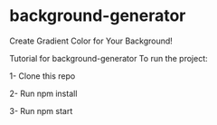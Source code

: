 # background-generator

Create Gradient Color for Your Background!

Tutorial for background-generator To run the project:

1- Clone this repo

2- Run npm install

3- Run npm start

